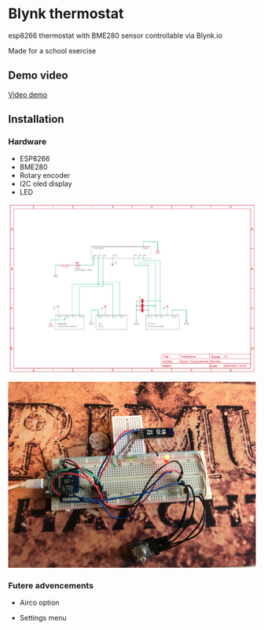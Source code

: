 # Blynk thermostat

esp8266 thermostat with BME280 sensor
controllable via Blynk.io

Made for a school exercise

## Demo video

[Video demo](https://youtu.be/VmOmwD0J7sU)

## Installation

### Hardware

* ESP8266
* BME280
* Rotary encoder
* I2C oled display
* LED

![Schematic](https://github.com/Ceylan-Geysemans/Blynk_thermostat/blob/main/images/Schematic.png)

![Image of Setup](https://github.com/Ceylan-Geysemans/Blynk_thermostat/blob/main/images/IMG_0283.jpeg)

### Futere advencements

* Airco option

* Settings menu